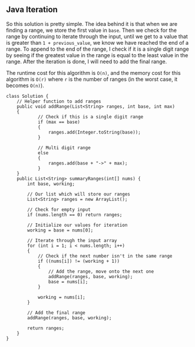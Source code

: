 ## Java Iteration

So this solution is pretty simple. The idea behind it is that when we are finding a range, we store the first value in `base`. Then we check for the range by continuing to iterate through the input, until we get to a value that is greater than `1 + previous_value`, we know we have reached the end of a range. To append to the end of the range, I check if it is a single digit range by seeing if the greatest value in the range is equal to the least value in the range. After the iteration is done, I will need to add the final range.

The runtime cost for this algorithm is `O(n)`, and the memory cost for this algorithm is `O(r)` where `r` is the number of ranges (in the worst case, it becomes `O(n)`). 

```
class Solution {
    // Helper function to add ranges
    public void addRange(List<String> ranges, int base, int max)
    {
            // Check if this is a single digit range
            if (max == base)
            {
                ranges.add(Integer.toString(base));
            }
        
            // Multi digit range
            else
            {
                ranges.add(base + "->" + max);      
            }
    }
    public List<String> summaryRanges(int[] nums) {
        int base, working;
        
        // Our list which will store our ranges
        List<String> ranges = new ArrayList();        
        
        // Check for empty input
        if (nums.length == 0) return ranges;
        
        // Initialize our values for iteration
        working = base = nums[0];
        
        // Iterate through the input array
        for (int i = 1; i < nums.length; i++)
        {
            // Check if the next number isn't in the same range
            if ((nums[i]) != (working + 1))
            {
                // Add the range, move onto the next one
                addRange(ranges, base, working);
                base = nums[i];
            }          
            
            working = nums[i];
        }
        
        // Add the final range
        addRange(ranges, base, working);        
        
        return ranges;
    }
}
```


